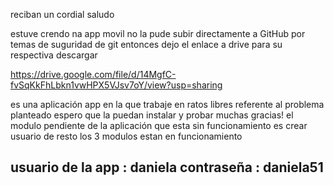 reciban un cordial saludo

estuve crendo na app movil no la pude subir directamente a GitHub por temas de suguridad de git entonces dejo el enlace a drive para su respectiva descargar

https://drive.google.com/file/d/14MgfC-fvSqKkFhLbkn1vwHPX5VJsv7oY/view?usp=sharing

es una aplicación app en la que trabaje en ratos libres referente al problema planteado espero que la puedan instalar y probar muchas gracias!
el modulo pendiente de la aplicación que esta sin funcionamiento es 
crear usuario de resto los 3 modulos estan en funcionamiento

usuario de la app : daniela
contraseña : daniela51
----------------------------------------------